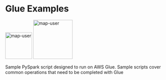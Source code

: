 # Glue Examples

<img width="85" alt="map-user" src="https://img.shields.io/badge/views-2043-green"> <img width="125" alt="map-user" src="https://img.shields.io/badge/unique visits-446-green">

Sample PySpark script designed to run on AWS Glue. Sample scripts cover common operations that need to be completed with Glue
